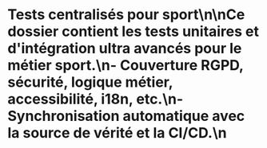# Tests centralisés pour sport\n\nCe dossier contient les tests unitaires et d'intégration ultra avancés pour le métier sport.\n- Couverture RGPD, sécurité, logique métier, accessibilité, i18n, etc.\n- Synchronisation automatique avec la source de vérité et la CI/CD.\n

